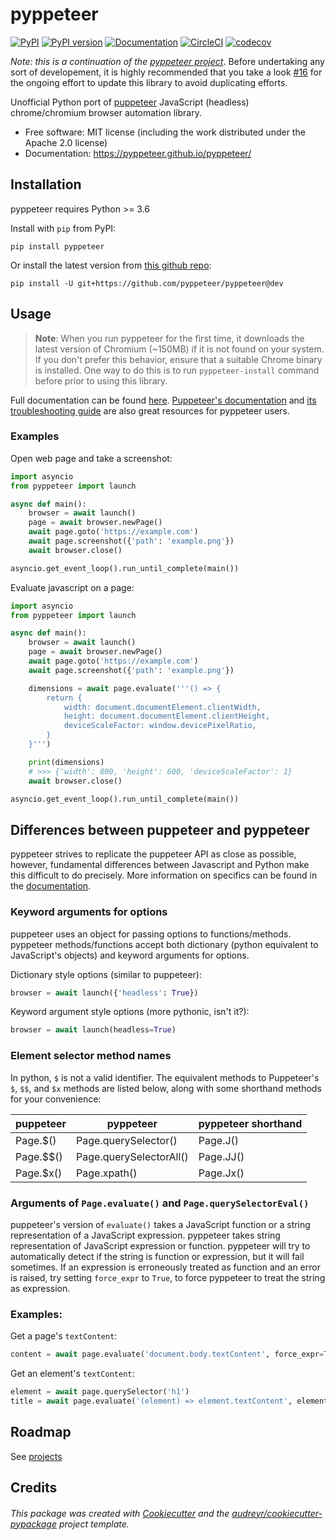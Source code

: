 pyppeteer
==========

[![PyPI](https://img.shields.io/pypi/v/pyppeteer.svg)](https://pypi.python.org/pypi/pyppeteer)
[![PyPI version](https://img.shields.io/pypi/pyversions/pyppeteer.svg)](https://pypi.python.org/pypi/pyppeteer)
[![Documentation](https://img.shields.io/badge/docs-latest-brightgreen.svg)](https://pyppeteer.github.io/pyppeteer/)
[![CircleCI](https://circleci.com/gh/pyppeteer/pyppeteer.svg?style=shield)](https://circleci.com/gh/pyppeteer/pyppeteer)
[![codecov](https://codecov.io/gh/pyppeteer/pyppeteer/branch/dev/graph/badge.svg)](https://codecov.io/gh/pyppeteer/pyppeteer)

_Note: this is a continuation of the [pyppeteer project](https://github.com/miyakogi/pyppeteer)_. Before undertaking any sort of developement, it is highly recommended that you take a look [#16](https://github.com/pyppeteer/pyppeteer/pull/16) for the ongoing effort to update this library to avoid duplicating efforts.

Unofficial Python port of [puppeteer](https://github.com/GoogleChrome/puppeteer) JavaScript (headless) chrome/chromium browser automation library.

* Free software: MIT license (including the work distributed under the Apache 2.0 license)
* Documentation: https://pyppeteer.github.io/pyppeteer/

## Installation

pyppeteer requires Python >= 3.6

Install with `pip` from PyPI:

```
pip install pyppeteer
```

Or install the latest version from [this github repo](https://github.com/pyppeteer/pyppeteer/):

```
pip install -U git+https://github.com/pyppeteer/pyppeteer@dev
```

## Usage

> **Note**: When you run pyppeteer for the first time, it downloads the latest version of Chromium (~150MB) if it is not found on your system. If you don't prefer this behavior, ensure that a suitable Chrome binary is installed. One way to do this is to run `pyppeteer-install` command before prior to using this library.

Full documentation can be found [here](https://pyppeteer.github.io/pyppeteer/reference.html). [Puppeteer's documentation](https://github.com/GoogleChrome/puppeteer/blob/master/docs/api.md#) and [its troubleshooting guide](https://github.com/GoogleChrome/puppeteer/blob/master/docs/troubleshooting.md) are also great resources for pyppeteer users.

### Examples

Open web page and take a screenshot:
```py
import asyncio
from pyppeteer import launch

async def main():
    browser = await launch()
    page = await browser.newPage()
    await page.goto('https://example.com')
    await page.screenshot({'path': 'example.png'})
    await browser.close()

asyncio.get_event_loop().run_until_complete(main())
```

Evaluate javascript on a page:
```py
import asyncio
from pyppeteer import launch

async def main():
    browser = await launch()
    page = await browser.newPage()
    await page.goto('https://example.com')
    await page.screenshot({'path': 'example.png'})

    dimensions = await page.evaluate('''() => {
        return {
            width: document.documentElement.clientWidth,
            height: document.documentElement.clientHeight,
            deviceScaleFactor: window.devicePixelRatio,
        }
    }''')

    print(dimensions)
    # >>> {'width': 800, 'height': 600, 'deviceScaleFactor': 1}
    await browser.close()

asyncio.get_event_loop().run_until_complete(main())
```

## Differences between puppeteer and pyppeteer

pyppeteer strives to replicate the puppeteer API as close as possible, however, fundamental differences between Javascript and Python make this difficult to do precisely. More information on specifics can be found in the [documentation](https://pyppeteer.github.io/pyppeteer/reference.html).

### Keyword arguments for options

puppeteer uses an object for passing options to functions/methods. pyppeteer methods/functions accept both dictionary (python equivalent to JavaScript's objects) and keyword arguments for options.

Dictionary style options (similar to puppeteer):

```python
browser = await launch({'headless': True})
```

Keyword argument style options (more pythonic, isn't it?):

```python
browser = await launch(headless=True)
```

### Element selector method names

In python, `$` is not a valid identifier. The equivalent methods to Puppeteer's `$`, `$$`, and `$x` methods are listed below, along with some shorthand methods for your convenience:

| puppeteer | pyppeteer              | pyppeteer shorthand |
|-----------|-------------------------|----------------------|
| Page.$()  | Page.querySelector()    | Page.J()             |
| Page.$$() | Page.querySelectorAll() | Page.JJ()            |
| Page.$x() | Page.xpath()            | Page.Jx()            |

### Arguments of `Page.evaluate()` and `Page.querySelectorEval()`

puppeteer's version of `evaluate()` takes a JavaScript function or a string representation of a JavaScript expression. pyppeteer takes string representation of JavaScript expression or function. pyppeteer will try to automatically detect if the string is function or expression, but it will fail sometimes. If an expression is erroneously treated as function and an error is raised, try setting `force_expr` to `True`, to force pyppeteer to treat the string as expression.

### Examples:

Get a page's `textContent`:

```python
content = await page.evaluate('document.body.textContent', force_expr=True)
```

Get an element's `textContent`:

```python
element = await page.querySelector('h1')
title = await page.evaluate('(element) => element.textContent', element)
```

## Roadmap

See [projects](https://github.com/pyppeteer/pyppeteer/projects)

## Credits

###### This package was created with [Cookiecutter](https://github.com/audreyr/cookiecutter) and the [audreyr/cookiecutter-pypackage](https://github.com/audreyr/cookiecutter-pypackage) project template.
